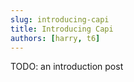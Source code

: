 ```yaml
---
slug: introducing-capi
title: Introducing Capi
authors: [harry, t6]
---
```


TODO: an introduction post
